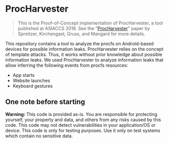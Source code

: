 # ProcHarvester

> This is the Proof-of-Concept implementation of ProcHarvester, a tool published at ASIACCS 2018.
> See the "[ProcHarvester](https://rspreitzer.github.io/publications/proc/asiaccs-2018-paper-2.pdf)" paper by Spreitzer, Kirchengast, Gruss, and Mangard for more details.

This repository contains a tool to analyze the procfs on Android-based devices for possible information leaks. ProcHarvester relies on the concept of template attacks. Thus, it works without prior knowledge about possible information leaks. 
We used ProcHarvester to analyze information leaks that allow inferring the following events from procfs resources:
* App starts
* Website launches
* Keyboard gestures

## One note before starting
**Warning:** This code is provided as-is. You are responsible for protecting yourself, your property and data, and others from any risks caused by this code. This code may not detect vulnerabilities in your application/OS or device. This code is only for testing purposes. Use it only on test systems which contain no sensitive data.

